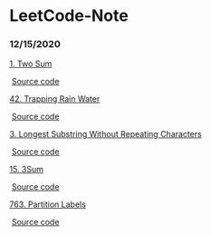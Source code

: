 # LeetCode-Note



### 12/15/2020

[1. Two Sum](https://leetcode.com/problems/two-sum/)

​		[Source code](./12-15-2020/twosum)

[42. Trapping Rain Water](https://leetcode.com/problems/trapping-rain-water/)

​		[Source code](./12-15-2020/Trapping-Rain-Water)

[3. Longest Substring Without Repeating Characters](https://leetcode.com/problems/longest-substring-without-repeating-characters/)

​		[Source code](./12-15-2020/Longest-Substring-Without-Repeating-Characters)

[15. 3Sum](https://leetcode.com/problems/3sum/)

​		[Source code](./12-15-2020/3Sum)

[763. Partition Labels](https://leetcode.com/problems/partition-labels/)

​		[Source code](./12-15-2020/Partition-Labels)